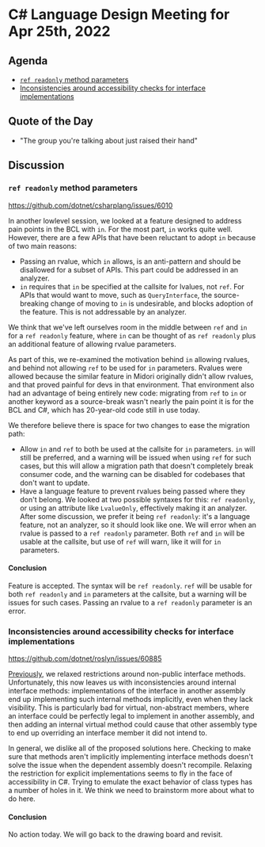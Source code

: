# C# Language Design Meeting for Apr 25th, 2022

## Agenda

- [`ref readonly` method parameters](#ref-readonly-method-parameters)
- [Inconsistencies around accessibility checks for interface implementations](#inconsistencies-around-accessibility-checks-for-interface-implementations)

## Quote of the Day

- "The group you're talking about just raised their hand"

## Discussion

### `ref readonly` method parameters

https://github.com/dotnet/csharplang/issues/6010

In another lowlevel session, we looked at a feature designed to address pain points in the BCL with `in`. For the most part, `in` works quite
well. However, there are a few APIs that have been reluctant to adopt `in` because of two main reasons:

* Passing an rvalue, which `in` allows, is an anti-pattern and should be disallowed for a subset of APIs. This part could be addressed in an
analyzer.
* `in` requires that `in` be specified at the callsite for lvalues, not `ref`. For APIs that would want to move, such as `QueryInterface`, the
source-breaking change of moving to `in` is undesirable, and blocks adoption of the feature. This is not addressable by an analyzer.

We think that we've left ourselves room in the middle between `ref` and `in` for a `ref readonly` feature, where `in` can be thought of as
`ref readonly` plus an additional feature of allowing rvalue parameters.

As part of this, we re-examined the motivation behind `in` allowing rvalues, and behind not allowing `ref` to be used for `in` parameters.
Rvalues were allowed because the similar feature in Midori originally didn't allow rvalues, and that proved painful for devs in that environment.
That environment also had an advantage of being entirely new code: migrating from `ref` to `in` or another keyword as a source-break wasn't nearly
the pain point it is for the BCL and C#, which has 20-year-old code still in use today.

We therefore believe there is space for two changes to ease the migration path:

* Allow `in` and `ref` to both be used at the callsite for `in` parameters. `in` will still be preferred, and a warning will be issued when using
`ref` for such cases, but this will allow a migration path that doesn't completely break consumer code, and the warning can be disabled for
codebases that don't want to update.
* Have a language feature to prevent rvalues being passed where they don't belong. We looked at two possible syntaxes for this: `ref readonly`,
or using an attribute like `LvalueOnly`, effectively making it an analyzer. After some discussion, we prefer it being `ref readonly`: it's a
language feature, not an analyzer, so it should look like one. We will error when an rvalue is passed to a `ref readonly` parameter. Both `ref`
and `in` will be usable at the callsite, but use of `ref` will warn, like it will for `in` parameters.

#### Conclusion

Feature is accepted. The syntax will be `ref readonly`. `ref` will be usable for both `ref readonly` and `in` parameters at the callsite, but a
warning will be issues for such cases. Passing an rvalue to a `ref readonly` parameter is an error.

### Inconsistencies around accessibility checks for interface implementations

https://github.com/dotnet/roslyn/issues/60885

[Previously](../2021/LDM-2021-05-19.md#protected-interface-methods), we relaxed restrictions around non-public interface methods. Unfortunately,
this now leaves us with inconsistencies around internal interface methods: implementations of the interface in another assembly end up implementing
such internal methods implicitly, even when they lack visibility. This is particularly bad for virtual, non-abstract members, where an interface
could be perfectly legal to implement in another assembly, and then adding an internal virtual method could cause that other assembly type to end
up overriding an interface member it did not intend to.

In general, we dislike all of the proposed solutions here. Checking to make sure that methods aren't implicitly implementing interface methods
doesn't solve the issue when the dependent assembly doesn't recompile. Relaxing the restriction for explicit implementations seems to fly in the
face of accessibility in C#. Trying to emulate the exact behavior of class types has a number of holes in it. We think we need to brainstorm more
about what to do here.

#### Conclusion

No action today. We will go back to the drawing board and revisit.
